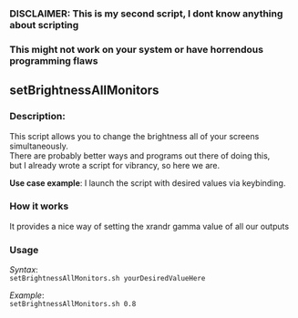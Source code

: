 ### DISCLAIMER: This is my second script, I dont know anything about scripting
### This might not work on your system or have horrendous programming flaws  

## setBrightnessAllMonitors 
### Description:
This script allows you to change the brightness all of your screens simultaneously.  
There are probably better ways and programs out there of doing this,   
but I already wrote a script for vibrancy, so here we are.

**Use case example**: 
I launch the script with desired values via keybinding.  

### How it works
It provides a nice way of setting the xrandr gamma value of all our outputs

### Usage

*Syntax*:  
  `setBrightnessAllMonitors.sh yourDesiredValueHere`

*Example*:  
  `setBrightnessAllMonitors.sh 0.8`


